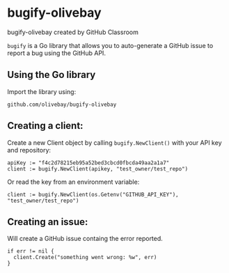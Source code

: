 # bugify-olivebay
bugify-olivebay created by GitHub Classroom

`bugify` is a Go library that allows you to auto-generate a GitHub issue to report a bug using the GitHub API.

## Using the Go library

Import the library using:

```
github.com/olivebay/bugify-olivebay
```

## Creating a client:

Create a new Client object by calling `bugify.NewClient()` with your API key and repository: 

```
apiKey := "f4c2d78215eb95a52bed3cbcd0fbcda49aa2a1a7"
client := bugify.NewClient(apikey, "test_owner/test_repo")
```

Or read the key from an environment variable:

```
client := bugify.NewClient(os.Getenv("GITHUB_API_KEY"), "test_owner/test_repo")
```

## Creating an issue:

Will create a GitHub issue containg the error reported.

```
if err != nil {
  client.Create("something went wrong: %w", err)
}
```


